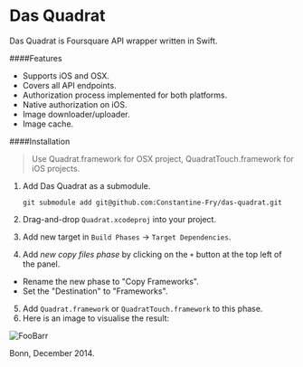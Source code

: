 Das Quadrat
===========

Das Quadrat is Foursquare API wrapper written in Swift.


####Features

+ Supports iOS and OSX.
+ Covers all API endpoints.
+ Authorization process implemented for both platforms.
+ Native authorization on iOS.
+ Image downloader/uploader.
+ Image cache.



####Installation

> Use Quadrat.framework for OSX project, QuadratTouch.framework for iOS projects. 

1. Add Das Quadrat as a submodule.

	`git submodule add git@github.com:Constantine-Fry/das-quadrat.git`
	
2. Drag-and-drop `Quadrat.xcodeproj` into your project.
3. Add new target in `Build Phases` -> `Target Dependencies`.
4. Add *new copy files phase* by clicking on the `+` button at the top left of the panel.
  * Rename the new phase to "Copy Frameworks".
  * Set the "Destination" to "Frameworks".
5. Add `Quadrat.framework` or `QuadratTouch.framework` to this phase.
6. Here is an image to visualise the result:

![FooBarr](https://cloud.githubusercontent.com/assets/239692/5366551/0b451332-7ff5-11e4-8738-2a7c266176e6.png)

Bonn, December 2014.
